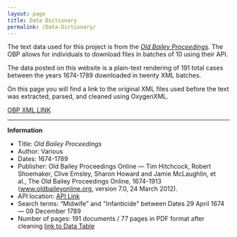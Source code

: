 ```yaml
---
layout: page
title: Data Dictionary
permalink: /Data-Dictionary/
---
```


The text data used for this project is from the <em> [Old Bailey Proceedings](https://www.oldbaileyonline.org/).</em> The OBP allows for individuals to download files in batches of 10 using their API. 

The data posted on this website is a plain-text rendering of 191 total cases between the years 1674-1789 downloaded in twenty XML batches. 

On this page you will find a link to the original XML files used before the text was extracted, parsed, and cleaned using OxygenXML. 

[OBP XML LINK](https://github.com/comp-methods-fsu-2021/StaufenbielCorpora/blob/6c8ec24fe0b6171dd1b0b7c753b36e63211f3a9a/OBPXMLDATA.zip) 


<hr />

**Information**

- Title: <em>Old Bailey Proceedings</em>
- Author: Various
- Dates: 1674-1789
- Publisher: Old Bailey Proceedings Online — Tim Hitchcock, Robert Shoemaker, Clive Emsley, Sharon Howard and Jamie McLaughlin, et al., The Old Bailey Proceedings Online, 1674-1913 (www.oldbaileyonline.org, version 7.0, 24 March 2012).
- API location: [API Link](https://www.oldbaileyonline.org/obapi/)
- Search terms: “Midwife” and "Infanticide" between Dates 29 April 1674 — 09 December 1789
- Number of pages: 191 documents / 77 pages in PDF format after cleaning [link to Data Table](http://bstaufenbiel.netlify.app/Data-Table)
